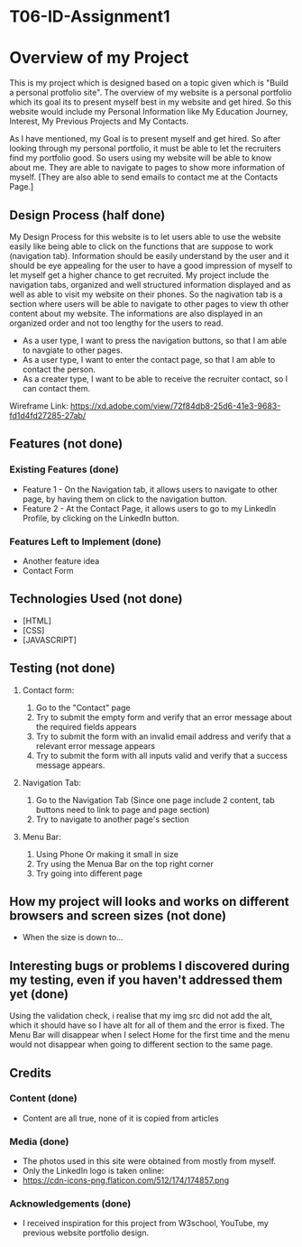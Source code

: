 # T06-ID-Assignment1

# Overview of my Project
This is my project which is designed based on a topic given which is "Build a personal protfolio site". The overview of my website is a personal portfolio which its goal its to present myself best in my website and get hired. So this website would include my Personal Information like My Education Journey, Interest, My Previous Projects and My Contacts. 

As I have mentioned, my Goal is to present myself and get hired. So after looking through my personal portfolio, it must be able to let the recruiters find my portfolio good. So users using my website will be able to know about me. They are able to navigate to pages to show more information of myself. [They are also able to send emails to contact me at the Contacts Page.]

## Design Process (half done)
My Design Process for this website is to let users able to use the website easily like being able to click on the functions that are suppose to work (navigation tab). Information should be easily understand by the user and it should be eye appealing for the user to have a good impression of myself to let myself get a higher chance to get recruited. My project include the navigation tabs, organized and well structured information displayed and as well as able to visit my website on their phones. So the nagivation tab is a section where users will be able to navigate to other pages to view th other content about my website. The informations are also displayed in an organized order and not too lengthy for the users to read. 

- As a user type, I want to press the navigation buttons, so that I am able to navgiate to other pages.
- As a user type, I want to enter the contact page, so that I am able to contact the person.
- As a creater type, I want to be able to receive the recruiter contact, so I can contact them.

Wireframe Link: https://xd.adobe.com/view/72f84db8-25d6-41e3-9683-fd1d4fd27285-27ab/

## Features (not done)

### Existing Features (done)
- Feature 1 - On the Navigation tab, it allows users to navigate to other page, by having them on click to the navigation button.
- Feature 2 - At the Contact Page, it allows users to go to my LinkedIn Profile, by clicking on the LinkedIn button.

### Features Left to Implement (done)
- Another feature idea
- Contact Form

## Technologies Used (not done)

- [HTML]
- [CSS]
- [JAVASCRIPT]


## Testing (not done)

1. Contact form:
    1. Go to the "Contact" page
    2. Try to submit the empty form and verify that an error message about the required fields appears
    3. Try to submit the form with an invalid email address and verify that a relevant error message appears
    4. Try to submit the form with all inputs valid and verify that a success message appears.

1. Navigation Tab:
    1. Go to the Navigation Tab
    (Since one page include 2 content, tab buttons need to link to page and page section)
    2. Try to navigate to another page's section

2. Menu Bar:
    1. Using Phone Or making it small in size
    2. Try using the Menua Bar on the top right corner
    3. Try going into different page

## How my project will looks and works on different browsers and screen sizes (not done)

- When the size is down to...

## Interesting bugs or problems I discovered during my testing, even if you haven't addressed them yet (done)

Using the validation check, i realise that my img src did not add the alt, which it should have so I have alt for all of them and the error is fixed. 
The Menu Bar will disappear when I select Home for the first time and the menu would not disappear when going to different section to the same page.

## Credits

### Content (done)
- Content are all true, none of it is copied from articles 

### Media (done)
- The photos used in this site were obtained from mostly from myself.
- Only the LinkedIn logo is taken online:
- https://cdn-icons-png.flaticon.com/512/174/174857.png

### Acknowledgements (done)

- I received inspiration for this project from W3school, YouTube, my previous website portfolio design.